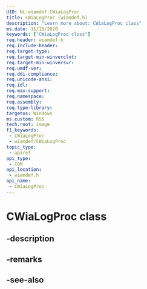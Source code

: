```yaml
---
UID: NL:wiamdef.CWiaLogProc
title: CWiaLogProc (wiamdef.h)
description: "Learn more about: CWiaLogProc class"
ms.date: 11/18/2020
keywords: ["CWiaLogProc class"]
req.header: wiamdef.h
req.include-header: 
req.target-type: 
req.target-min-winverclnt: 
req.target-min-winversvr: 
req.umdf-ver: 
req.ddi-compliance: 
req.unicode-ansi: 
req.idl: 
req.max-support: 
req.namespace: 
req.assembly: 
req.type-library: 
targetos: Windows
ms.custom: RS5
tech.root: image
f1_keywords:
 - CWiaLogProc
 - wiamdef/CWiaLogProc
topic_type:
 - apiref
api_type:
 - COM
api_location:
 - wiamdef.h
api_name:
 - CWiaLogProc
---
```


# CWiaLogProc class

## -description

## -remarks

## -see-also
